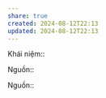 ```yaml
---
share: true
created: 2024-08-12T22:13
updated: 2024-08-12T22:13
---
```

Khái niệm:: 

Nguồn:: 

Nguồn:: 